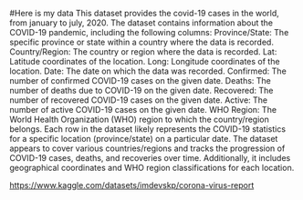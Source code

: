 #Here is my data
This dataset provides the covid-19 cases in the world, from january to july, 2020. 
The dataset contains information about the COVID-19 pandemic, including the following columns:
Province/State: The specific province or state within a country where the data is recorded.
Country/Region: The country or region where the data is recorded.
Lat: Latitude coordinates of the location.
Long: Longitude coordinates of the location.
Date: The date on which the data was recorded.
Confirmed: The number of confirmed COVID-19 cases on the given date.
Deaths: The number of deaths due to COVID-19 on the given date.
Recovered: The number of recovered COVID-19 cases on the given date.
Active: The number of active COVID-19 cases on the given date.
WHO Region: The World Health Organization (WHO) region to which the country/region belongs.
Each row in the dataset likely represents the COVID-19 statistics for a specific location (province/state) on a particular date. The dataset appears to cover various countries/regions and tracks the progression of COVID-19 cases, deaths, and recoveries over time. Additionally, it includes geographical coordinates and WHO region classifications for each location.

https://www.kaggle.com/datasets/imdevskp/corona-virus-report

